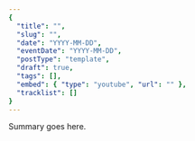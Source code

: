 ```yaml
---
{
  "title": "",
  "slug": "",
  "date": "YYYY-MM-DD",
  "eventDate": "YYYY-MM-DD",
  "postType": "template",
  "draft": true,
  "tags": [],
  "embed": { "type": "youtube", "url": "" },
  "tracklist": []
}
---
```


Summary goes here.
